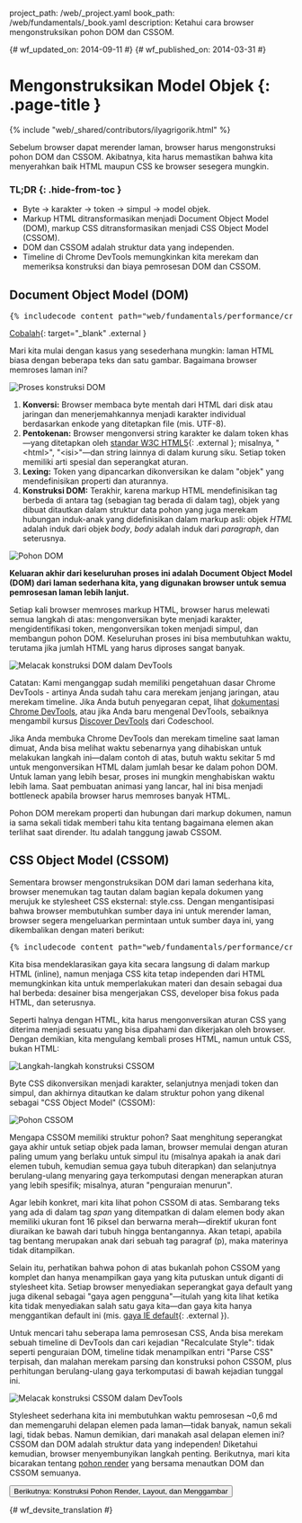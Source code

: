 project_path: /web/_project.yaml
book_path: /web/fundamentals/_book.yaml
description: Ketahui cara browser mengonstruksikan pohon DOM dan CSSOM.

{# wf_updated_on: 2014-09-11 #}
{# wf_published_on: 2014-03-31 #}

# Mengonstruksikan Model Objek {: .page-title }

{% include "web/_shared/contributors/ilyagrigorik.html" %}

Sebelum browser dapat merender laman, browser harus mengonstruksi pohon DOM dan CSSOM. Akibatnya, kita harus memastikan bahwa kita menyerahkan baik HTML maupun CSS ke browser sesegera mungkin.


### TL;DR {: .hide-from-toc }
- Byte → karakter → token → simpul → model objek.
- Markup HTML ditransformasikan menjadi Document Object Model (DOM), markup CSS ditransformasikan menjadi CSS Object Model (CSSOM).
- DOM dan CSSOM adalah struktur data yang independen.
- Timeline di Chrome DevTools memungkinkan kita merekam dan memeriksa konstruksi dan biaya pemrosesan DOM dan CSSOM.


## Document Object Model (DOM)

<pre class="prettyprint">
{% includecode content_path="web/fundamentals/performance/critical-rendering-path/_code/basic_dom.html" region_tag="full" adjust_indentation="auto" %}
</pre>

[Cobalah](https://googlesamples.github.io/web-fundamentals/fundamentals/performance/critical-rendering-path/basic_dom.html){: target="_blank" .external }

Mari kita mulai dengan kasus yang sesederhana mungkin: laman HTML biasa dengan beberapa teks dan satu gambar. Bagaimana browser memroses laman ini?

<img src="images/full-process.png" alt="Proses konstruksi DOM">

1. **Konversi:** Browser membaca byte mentah dari HTML dari disk atau jaringan dan menerjemahkannya menjadi karakter individual berdasarkan enkode yang ditetapkan file (mis. UTF-8).
1. **Pentokenan:** Browser mengonversi string karakter ke dalam token khas&mdash;yang ditetapkan oleh [standar W3C HTML5](http://www.w3.org/TR/html5/){: .external }; misalnya, "&lt;html&gt;", "&lt;isi&gt;"&mdash;dan string lainnya di dalam kurung siku. Setiap token memiliki arti spesial dan seperangkat aturan.
1. **Lexing:** Token yang dipancarkan dikonversikan ke dalam "objek" yang mendefinisikan properti dan aturannya.
1. **Konstruksi DOM:** Terakhir, karena markup HTML mendefinisikan tag berbeda di antara tag (sebagian tag berada di dalam tag), objek yang dibuat ditautkan dalam struktur data pohon yang juga merekam hubungan induk-anak yang didefinisikan dalam markup asli: objek _HTML_ adalah induk dari objek _body_, _body_ adalah induk dari _paragraph_, dan seterusnya.

<img src="images/dom-tree.png"  alt="Pohon DOM">

**Keluaran akhir dari keseluruhan proses ini adalah Document Object Model (DOM) dari laman sederhana kita, yang digunakan browser untuk semua pemrosesan laman lebih lanjut.**

Setiap kali browser memroses markup HTML, browser harus melewati semua langkah di atas: mengonversikan byte menjadi karakter, mengidentifikasi token, mengonversikan token menjadi simpul, dan membangun pohon DOM. Keseluruhan proses ini bisa membutuhkan waktu, terutama jika jumlah HTML yang harus diproses sangat banyak.

<img src="images/dom-timeline.png"  alt="Melacak konstruksi DOM dalam DevTools">

Catatan: Kami menganggap sudah memiliki pengetahuan dasar Chrome DevTools - artinya Anda sudah tahu cara merekam jenjang jaringan, atau merekam timeline. Jika Anda butuh penyegaran cepat, lihat <a href='/web/tools/chrome-devtools/'>dokumentasi Chrome DevTools</a>, atau jika Anda baru mengenal DevTools, sebaiknya mengambil kursus <a href='http://discover-devtools.codeschool.com/'>Discover DevTools</a> dari Codeschool.

Jika Anda membuka Chrome DevTools dan merekam timeline saat laman dimuat, Anda bisa melihat waktu sebenarnya yang dihabiskan untuk melakukan langkah ini&mdash;dalam contoh di atas, butuh waktu sekitar 5 md untuk mengonversikan HTML dalam jumlah besar ke dalam pohon DOM. Untuk laman yang lebih besar, proses ini mungkin menghabiskan waktu lebih lama. Saat pembuatan animasi yang lancar, hal ini bisa menjadi bottleneck apabila browser harus memroses banyak HTML.

Pohon DOM merekam properti dan hubungan dari markup dokumen, namun ia sama sekali tidak memberi tahu kita tentang bagaimana elemen akan terlihat saat dirender. Itu adalah tanggung jawab CSSOM.

## CSS Object Model (CSSOM)

Sementara browser mengonstruksikan DOM dari laman sederhana kita, browser menemukan tag tautan dalam bagian kepala dokumen yang merujuk ke stylesheet CSS eksternal: style.css. Dengan mengantisipasi bahwa browser membutuhkan sumber daya ini untuk merender laman, browser segera mengeluarkan permintaan untuk sumber daya ini, yang dikembalikan dengan materi berikut:

<pre class="prettyprint">
{% includecode content_path="web/fundamentals/performance/critical-rendering-path/_code/style.css" region_tag="full" adjust_indentation="auto" %}
</pre>

Kita bisa mendeklarasikan gaya kita secara langsung di dalam markup HTML (inline), namun menjaga CSS kita tetap independen dari HTML memungkinkan kita untuk memperlakukan materi dan desain sebagai dua hal berbeda: desainer bisa mengerjakan CSS, developer bisa fokus pada HTML, dan seterusnya.

Seperti halnya dengan HTML, kita harus mengonversikan aturan CSS yang diterima menjadi sesuatu yang bisa dipahami dan dikerjakan oleh browser. Dengan demikian, kita mengulang kembali proses HTML, namun untuk CSS, bukan HTML:

<img src="images/cssom-construction.png"  alt="Langkah-langkah konstruksi CSSOM">

Byte CSS dikonversikan menjadi karakter, selanjutnya menjadi token dan simpul, dan akhirnya ditautkan ke dalam struktur pohon yang dikenal sebagai "CSS Object Model" (CSSOM):

<img src="images/cssom-tree.png"  alt="Pohon CSSOM">

Mengapa CSSOM memiliki struktur pohon? Saat menghitung seperangkat gaya akhir untuk setiap objek pada laman, browser memulai dengan aturan paling umum yang berlaku untuk simpul itu (misalnya apakah ia anak dari elemen tubuh, kemudian semua gaya tubuh diterapkan) dan selanjutnya berulang-ulang menyaring gaya terkomputasi dengan menerapkan aturan yang lebih spesifik; misalnya, aturan "penguraian menurun".

Agar lebih konkret, mari kita lihat pohon CSSOM di atas. Sembarang teks yang ada di dalam tag _span_ yang ditempatkan di dalam elemen body akan memiliki ukuran font 16 piksel dan berwarna merah&mdash;direktif ukuran font diuraikan ke bawah dari tubuh hingga bentangannya. Akan tetapi, apabila tag bentang merupakan anak dari sebuah tag paragraf (p), maka materinya tidak ditampilkan.

Selain itu, perhatikan bahwa pohon di atas bukanlah pohon CSSOM yang komplet dan hanya menampilkan gaya yang kita putuskan untuk diganti di stylesheet kita. Setiap browser menyediakan seperangkat gaya default yang juga dikenal sebagai "gaya agen pengguna"&mdash;itulah yang kita lihat ketika kita tidak menyediakan salah satu gaya kita&mdash;dan gaya kita hanya menggantikan default ini (mis. [gaya IE default](http://www.iecss.com/){: .external }).

Untuk mencari tahu seberapa lama pemrosesan CSS, Anda bisa merekam sebuah timeline di DevTools dan cari kejadian "Recalculate Style": tidak seperti penguraian DOM, timeline tidak menampilkan entri "Parse CSS" terpisah, dan malahan merekam parsing dan konstruksi pohon CSSOM, plus perhitungan berulang-ulang gaya terkomputasi di bawah kejadian tunggal ini.

<img src="images/cssom-timeline.png"  alt="Melacak konstruksi CSSOM dalam DevTools">

Stylesheet sederhana kita ini membutuhkan waktu pemrosesan ~0,6 md dan memengaruhi delapan elemen pada laman&mdash;tidak banyak, namun sekali lagi, tidak bebas. Namun demikian, dari manakah asal delapan elemen ini? CSSOM dan DOM adalah struktur data yang independen! Diketahui kemudian, browser menyembunyikan langkah penting. Berikutnya, mari kita bicarakan tentang [pohon render](/web/fundamentals/performance/critical-rendering-path/render-tree-construction) yang bersama menautkan DOM dan CSSOM semuanya.

<a href="render-tree-construction" class="gc-analytics-event"
    data-category="CRP" data-label="Next / Render-Tree Construction">
  <button>Berikutnya: Konstruksi Pohon Render, Layout, dan Menggambar</button>
</a>


{# wf_devsite_translation #}
